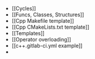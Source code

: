 
- [[Cycles]]
- [[Funcs, Classes, Structures]]
- [[Cpp Makefile template]]
- [[Cpp CMakeLists.txt template]]
- [[Templates]]
- [[Operator overloading]]
- [[c++.gitlab-ci.yml example]]
- 